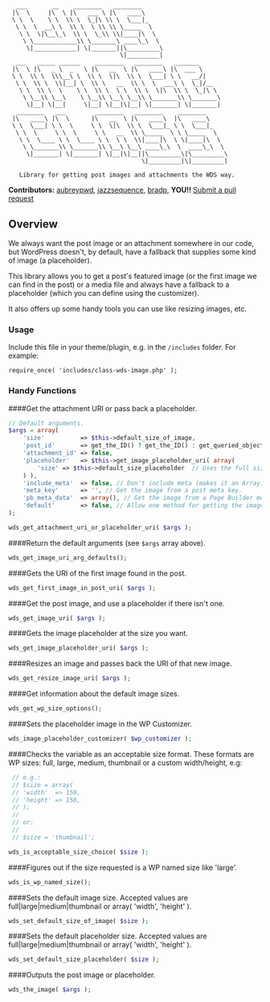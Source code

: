 # 
      ___       __    ________   ________
     |\  \     |\  \ |\   ___ \ |\   ____\
     \ \  \    \ \  \\ \  \_|\ \\ \  \___|_
      \ \  \  __\ \  \\ \  \ \\ \\ \_____  \
       \ \  \|\__\_\  \\ \  \_\\ \\|____|\  \
        \ \____________\\ \_______\ ____\_\  \
         \|____________| \|_______||\_________\
                                   \|_________|
      ___   _____ ______    ________   ________   _______
     |\  \ |\   _ \  _   \ |\   __  \ |\   ____\ |\  ___ \
     \ \  \\ \  \\\__\ \  \\ \  \|\  \\ \  \___| \ \   __/|
      \ \  \\ \  \\|__| \  \\ \   __  \\ \  \  ___\ \  \_|/__
       \ \  \\ \  \    \ \  \\ \  \ \  \\ \  \|\  \\ \  \_|\ \
        \ \__\\ \__\    \ \__\\ \__\ \__\\ \_______\\ \_______\
         \|__| \|__|     \|__| \|__|\|__| \|_______| \|_______|
      ________   ___        ________   ________    ________
     |\   ____\ |\  \      |\   __  \ |\   ____\  |\   ____\
     \ \  \___| \ \  \     \ \  \|\  \\ \  \___|_ \ \  \___|_
      \ \  \     \ \  \     \ \   __  \\ \_____  \ \ \_____  \
       \ \  \____ \ \  \____ \ \  \ \  \\|____|\  \ \|____|\  \
        \ \_______\\ \_______\\ \__\ \__\ ____\_\  \  ____\_\  \
         \|_______| \|_______| \|__|\|__||\_________\|\_________\
                                         \|_________|\|_________|

       Library for getting post images and attachments the WDS way.

**Contributors:** [aubreypwd](https://github.com/aubreypwd), [jazzsequence](https://github.com/jazzsequence), [bradp](https://github.com/bradp), **YOU!!** [Submit a pull request](https://github.com/WebDevStudios/WDS-Image-Class/pulls)

## Overview

We always want the post image or an attachment somewhere in our code, but WordPress doesn't, by default, have a fallback that supplies some kind of image (a placeholder).

This library allows you to get a post's featured image (or the first image we can find in the post) or a media file and always have a fallback to a placeholder (which you can define using the customizer).

It also offers up some handy tools you can use like resizing images, etc.

### Usage

Include this file in your theme/plugin, e.g. in the `/includes` folder. For example:

```
require_once( 'includes/class-wds-image.php' );
```

### Handy Functions ###

####Get the attachment URI or pass back a placeholder.

```php
// Default arguments.
$args = array(
	'size'          => $this->default_size_of_image,
	'post_id'       => get_the_ID() ? get_the_ID() : get_queried_object_id(), // Use the post id if in the loop.
	'attachment_id' => false,
	'placeholder'   => $this->get_image_placeholder_uri( array(
		'size' => $this->default_size_placeholder  // Uses the full size or the set placeholder size.
	) ),
	'include_meta'  => false, // Don't include meta (makes it an Array).
	'meta_key'      => '', // Get the image from a post meta key.
	'pb_meta_data'  => array(), // Get the image from a Page Builder meta field.
	'default'       => false, // Allow one method for getting the image override others that might also exist.
);

wds_get_attachment_uri_or_placeholder_uri( $args );
```

####Return the default arguments (see `$args` array above).

```php
wds_get_image_uri_arg_defaults();
```

####Gets the URI of the first image found in the post.

```php
wds_get_first_image_in_post_uri( $args );
```

####Get the post image, and use a placeholder if there isn't one.

```php
wds_get_image_uri( $args );
```

####Gets the image placeholder at the size you want.

```php
wds_get_image_placeholder_uri( $args );
```

####Resizes an image and passes back the URI of that new image.

```php
wds_get_resize_image_uri( $args );
```

####Get information about the default image sizes.

```php
wds_get_wp_size_options();
```


####Sets the placeholder image in the WP Customizer.

```php
wds_image_placeholder_customizer( $wp_customizer );
```

####Checks the variable as an acceptable size format.
These formats are WP sizes: full, large, medium, thumbnail or a custom width/height, e.g:

```php
 // e.g.:
 // $size = array(
 //	'width'  => 150,
 //	'height' => 150,
 // );
 //
 // or:
 //
 // $size = 'thumbnail';

wds_is_acceptable_size_choice( $size );
```

####Figures out if the size requested is a WP named size like 'large'.

```php
wds_is_wp_named_size();
```

####Sets the default image size.
Accepted values are full|large|medium|thumbnail or array( 'width', 'height' ).

```php
wds_set_default_size_of_image( $size );
```

####Sets the default placeholder size.
Accepted values are full|large|medium|thumbnail or array( 'width', 'height' ).

```php
wds_set_default_size_placeholder( $size );
```

####Outputs the post image or placeholder.

```php
wds_the_image( $args );
```
